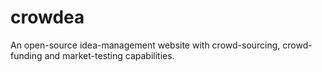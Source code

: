 # crowdea
An open-source idea-management website with crowd-sourcing, crowd-funding and market-testing capabilities.

